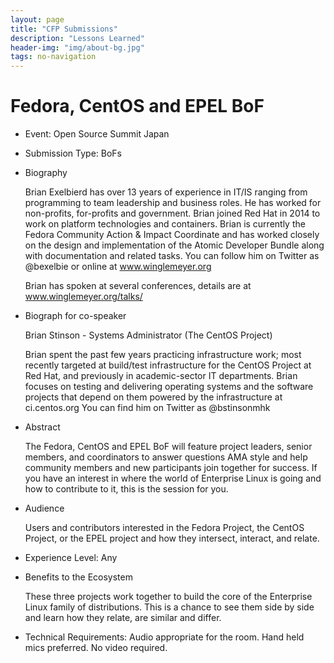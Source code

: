 ```yaml
---
layout: page
title: "CFP Submissions"
description: "Lessons Learned"
header-img: "img/about-bg.jpg"
tags: no-navigation
---
```


# Fedora, CentOS and EPEL BoF

* Event: Open Source Summit Japan

* Submission Type: BoFs

* Biography

    Brian Exelbierd has over 13 years of experience in IT/IS ranging from programming to team leadership and business roles. He has worked for non-profits, for-profits and government. Brian joined Red Hat in 2014 to work on platform technologies and containers. Brian is currently the Fedora Community Action & Impact Coordinate and has worked closely on the design and implementation of the Atomic Developer Bundle along with documentation and related tasks. You can follow him on Twitter as @bexelbie or online at www.winglemeyer.org

    Brian has spoken at several conferences, details are at www.winglemeyer.org/talks/

* Biograph for co-speaker

   Brian Stinson - Systems Administrator (The CentOS Project)

   Brian spent the past few years practicing infrastructure work; most recently targeted at build/test infrastructure for the CentOS Project at Red Hat, and previously in academic-sector IT departments. Brian focuses on testing and delivering operating systems and the software projects that depend on them powered by the infrastructure at ci.centos.org You can find him on Twitter as @bstinsonmhk

* Abstract

    The Fedora, CentOS and EPEL BoF will feature project leaders, senior members, and coordinators to answer questions AMA style and help community members and new participants join together for success.  If you have an interest in where the world of Enterprise Linux is going and how to contribute to it, this is the session for you.

* Audience

    Users and contributors interested in the Fedora Project, the CentOS Project, or the EPEL project and how they intersect, interact, and relate.

* Experience Level: Any

* Benefits to the Ecosystem

    These three projects work together to build the core of the Enterprise Linux family of distributions. This is a chance to see them side by side and learn how they relate, are similar and differ.

* Technical Requirements: Audio appropriate for the room.  Hand held mics preferred.  No video required.
